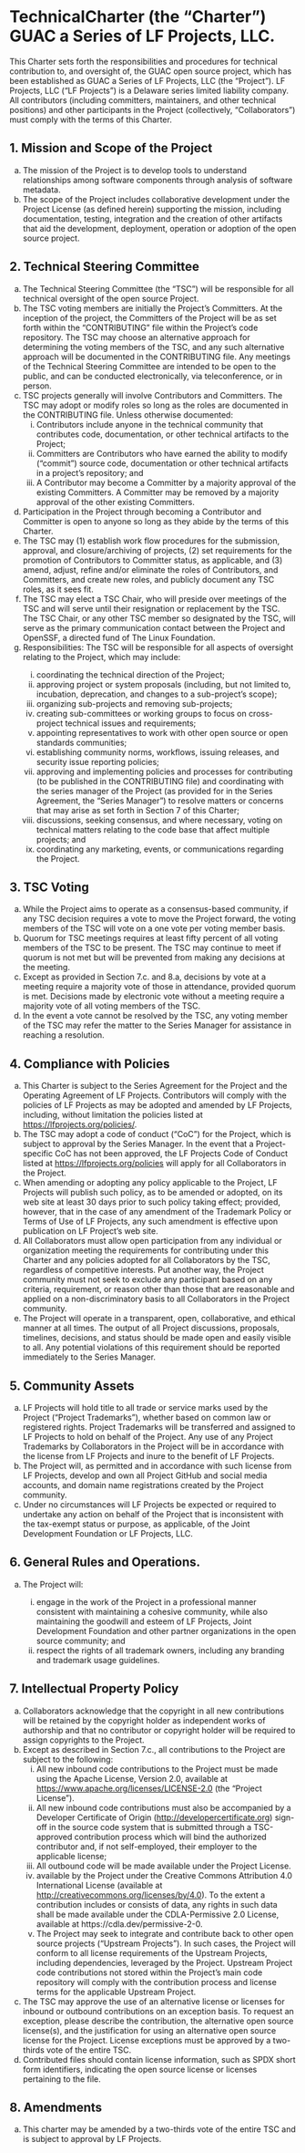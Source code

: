 # Technical​ ​Charter (the “Charter”)<br/> GUAC a Series of LF Projects, LLC. 

This Charter sets forth the responsibilities and procedures for technical contribution to, and oversight of, the GUAC open source project, which has been established as GUAC a Series of LF Projects, LLC (the “Project”).  LF Projects, LLC (“LF Projects”) is a Delaware series limited liability company. All contributors (including committers, maintainers, and other technical positions) and other participants in the Project (collectively, “Collaborators”) must comply with the terms of this Charter. 
 
## 1. Mission and Scope of the Project 
<ol type="a">
<li>The mission of the Project is to develop tools to understand relationships among software components through analysis of software metadata.</li>
<li>The scope of the Project includes collaborative development under the Project License (as defined herein) supporting the mission, including documentation, testing, integration and the creation of other artifacts that aid the development, deployment, operation or adoption of the open source project.</li>
</ol>

## 2. Technical Steering Committee 

<ol type="a">
<li>The Technical Steering Committee (the “TSC”) will be responsible for all technical oversight of the open source Project. 

<li>The TSC voting members are initially the Project’s Committers. At the inception of the project, the Committers of the Project will be as set forth within the “CONTRIBUTING” file within the Project’s code repository. The TSC may choose an alternative approach for determining the voting members of the TSC, and any such alternative approach will be documented in the CONTRIBUTING file.  Any meetings of the Technical Steering Committee are intended to be open to the public, and can be conducted electronically, via teleconference, or in person.  

<li>TSC projects generally will involve Contributors and Committers. The TSC may adopt or modify roles so long as the roles are documented in the CONTRIBUTING file. Unless otherwise documented: 

<ol type="i">
<li>Contributors include anyone in the technical community that contributes code, documentation, or other technical artifacts to the Project; 
</li>

<li>Committers are Contributors who have earned the ability to modify (“commit”) source code, documentation or other technical artifacts in a project’s repository; and
</li>

<li>A Contributor may become a Committer by a majority approval of the existing Committers. A Committer may be removed by a majority approval of the other existing Committers.
</li>
</ol>
<li>Participation in the Project through becoming a Contributor and Committer is open to anyone so long as they abide by the terms of this Charter. 
</li>

<li>The TSC may (1) establish work flow procedures for the submission, approval, and closure/archiving of projects, (2) set requirements for the promotion of Contributors to Committer status, as applicable, and (3) amend, adjust, refine and/or eliminate the roles of Contributors, and Committers, and create new roles, and publicly document any TSC roles, as it sees fit.</li>

<li>The TSC may elect a TSC Chair, who will preside over meetings of the TSC and will serve until their resignation or replacement by the TSC.  The TSC Chair, or any other TSC member so designated by the TSC, will serve as the primary communication contact between the Project and OpenSSF, a directed fund of The Linux Foundation.
</li>

<li>Responsibilities: The TSC will be responsible for all aspects of oversight relating to the Project, which may include:</li>
<ol type="i">
<li>coordinating the technical direction of the Project;</li>

<li>approving project or system proposals (including, but not limited to, incubation, deprecation, and changes to a sub-project’s scope);
</li>

<li>organizing sub-projects and removing sub-projects;</li>

<li>creating sub-committees or working groups to focus on cross-project technical issues and requirements;</li>

<li>appointing representatives to work with other open source or open standards communities;</li>

<li>establishing community norms, workflows, issuing releases, and security issue reporting policies;</li>

<li>approving and implementing policies and processes for contributing (to be published in the CONTRIBUTING file) and coordinating with the series manager of the Project (as provided for in the Series Agreement, the “Series Manager”) to resolve matters or concerns that may arise as set forth in Section 7 of this Charter;</li>

<li>discussions, seeking consensus, and where necessary, voting on technical matters relating to the code base that affect multiple projects; and
</li>

<li>coordinating any marketing, events, or communications regarding the Project.
</li>
</ol>
</ol>

## 3. TSC Voting 
<ol type="a">
<li>While the Project aims to operate as a consensus-based community, if any TSC decision requires a vote to move the Project forward, the voting members of the TSC will vote on a one vote per voting member basis.</li>

<li>Quorum for TSC meetings requires at least fifty percent of all voting members of the TSC to be present. The TSC may continue to meet if quorum is not met but will be prevented from making any decisions at the meeting.</li>

<li>Except as provided in Section 7.c. and 8.a, decisions by vote at a meeting require a majority vote of those in attendance, provided quorum is met. Decisions made by electronic vote without a meeting require a majority vote of all voting members of the TSC.</li>

<li>In the event a vote cannot be resolved by the TSC, any voting member of the TSC may refer the matter to the Series Manager for assistance in reaching a resolution.</li>
</ol>

## 4. Compliance with Policies  
<ol type="a">
<li>This Charter is subject to the Series Agreement for the Project and the Operating Agreement of LF Projects. Contributors will comply with the policies of LF Projects as may be adopted and amended by LF Projects, including, without limitation the policies listed at <a href="https://lfprojects.org/policies">https://lfprojects.org/policies/</a>.</li>

<li>The TSC may adopt a code of conduct (“CoC”) for the Project, which is subject to approval by the Series Manager.  In the event that a Project-specific CoC has not been approved, the LF Projects Code of Conduct listed at <a href="https://lfprojects.org/policies">https://lfprojects.org/policies</a>​ will apply for all Collaborators in the Project.</li>

<li>When amending or adopting any policy applicable to the Project, LF Projects will publish such policy, as to be amended or adopted, on its web site at least 30 days prior to such policy taking effect; provided, however, that in the case of any amendment of the Trademark Policy or Terms of Use of LF Projects, any such amendment is effective upon publication on LF Project’s web site.
</li>

<li>All Collaborators must allow open participation from any individual or organization meeting the requirements for contributing under this Charter and any policies adopted for all Collaborators by the TSC, regardless of competitive interests. Put another way, the Project community must not seek to exclude any participant based on any criteria, requirement, or reason other than those that are reasonable and applied on a non-discriminatory basis to all Collaborators in the Project community.
</li>

<li>The Project will operate in a transparent, open, collaborative, and ethical manner at all times. The output of all Project discussions, proposals, timelines, decisions, and status should be made open and easily visible to all. Any potential violations of this requirement should be reported immediately to the Series Manager.
</li>
</ol>

## 5. Community Assets 
<ol type="a">
<li>LF Projects will hold title to all trade or service marks used by the Project (“Project Trademarks”), whether based on common law or registered rights.  Project Trademarks will be transferred and assigned to LF Projects to hold on behalf of the Project. Any use of any Project Trademarks by Collaborators in the Project will be in accordance with the license from LF Projects and inure to the benefit of LF Projects.</li>

<li>The Project will, as permitted and in accordance with such license from LF Projects, develop and own all Project GitHub and social media accounts, and domain name registrations created by the Project community.</li>

<li>Under no circumstances will LF Projects be expected or required to undertake any action on behalf of the Project that is inconsistent with the tax-exempt status or purpose, as applicable, of the Joint Development Foundation or LF Projects, LLC.</li>
</ol>

## 6. General Rules and Operations.  
<ol type="a">
<li>The Project will:</li>
<ol type="i">
<li>engage in the work of the Project in a professional manner consistent with maintaining a cohesive community, while also maintaining the goodwill and esteem of LF Projects, Joint Development Foundation and other partner organizations in the open source community; and
</li>

<li>respect the rights of all trademark owners, including any branding and trademark usage guidelines.</li>
</ol>
</ol>

## 7. Intellectual Property Policy 
<ol type="a">
<li>Collaborators acknowledge that the copyright in all new contributions will be retained by the copyright holder as independent works of authorship and that no contributor or copyright holder will be required to assign copyrights to the Project. 
  

<li>Except as described in Section 7.c., all contributions to the Project are subject to the following:  
<ol type="i">
<li>All new inbound code contributions to the Project must be made using the Apache License, Version 2.0, available at <a href="https://www.apache.org/licenses/LICENSE-2.0​">https://www.apache.org/licenses/LICENSE-2.0</a> (the “Project License”).</li>

<li>All new inbound code contributions must also be accompanied by a Developer Certificate of Origin (​<a href="http://developercertificate.org​">http://developercertificate.org</a>) sign-off in the source code system that is submitted through a TSC-approved contribution process which will bind the authorized contributor and, if not self-employed, their employer to the applicable license;</li>

<li>All outbound code will be made available under the Project License.</li>

<li>available by the Project under the Creative Commons Attribution 4.0 International License (available at <a href="http://creativecommons.org/licenses/by/4.0/​">http://creativecommons.org/licenses/by/4.0</a>). To the extent a contribution includes or consists of data, any rights in such data shall be made available under the CDLA-Permissive 2.0 License, available at https://cdla.dev/permissive-2-0.</li>

<li>The Project may seek to integrate and contribute back to other open source projects (“Upstream Projects”). In such cases, the Project will conform to all license requirements of the Upstream Projects, including dependencies, leveraged by the Project.  Upstream Project code contributions not stored within the Project’s main code repository will comply with the contribution process and license terms for the applicable Upstream Project.
</li>
</oL>
<li>The TSC may approve the use of an alternative license or licenses for inbound or outbound contributions on an exception basis. To request an exception, please describe the contribution, the alternative open source license(s), and the justification for using an alternative open source license for the Project. License exceptions must be approved by a two-thirds vote of the entire TSC. </li>

<li>Contributed files should contain license information, such as SPDX short form identifiers, indicating the open source license or licenses pertaining to the file.</li>
</ol>

## 8. Amendments 
<ol type="a">
<li>This charter may be amended by a two-thirds vote of the entire TSC and is subject to approval by LF Projects.</li>
</ol>